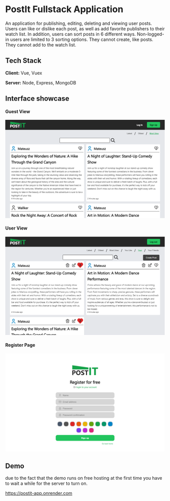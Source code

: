 # PostIt Fullstack Application

An application for publishing, editing, deleting and viewing user posts. Users can like or dislike each post, as well as add favorite publishers to their watch list. In addition, users can sort posts in 6 different ways. Non-logged-in users are limited to 3 sorting options. They cannot create, like posts. They cannot add to the watch list.


## Tech Stack

**Client:** Vue, Vuex

**Server:** Node, Express, MongoDB


## Interface showcase
#### Guest View
![Whole application](https://raw.githubusercontent.com/DevMateusz/PostIt-App/readme-file/guest.png)

#### User View
![Creation of a survey](https://raw.githubusercontent.com/DevMateusz/PostIt-App/readme-file/logged.png)

#### Register Page
![Creation of a survey](https://raw.githubusercontent.com/DevMateusz/PostIt-App/readme-file/register.png)


## Demo
due to the fact that the demo runs on free hosting at the first time you have to wait a while for the server to turn on.

https://postit-app.onrender.com
